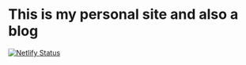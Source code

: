 # This is my personal site and also a blog

[![Netlify Status](https://api.netlify.com/api/v1/badges/197e4798-7b44-436f-9b49-44331698110c/deploy-status)](https://app.netlify.com/sites/inspiring-hamilton-1a2854/deploys)
